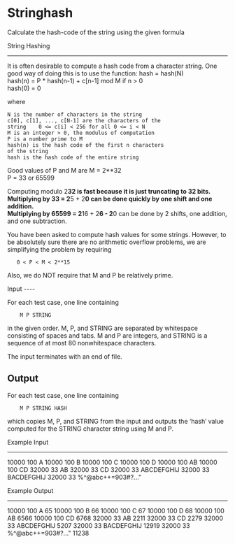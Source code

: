 # Stringhash
Calculate the hash-code of the string using the given formula

String Hashing 
------ ------

It is often desirable to compute a hash code from a character string.  One good way of 
doing this is to use the function:
    hash = hash(N)    
    hash(n) = P * hash(n-1) + c[n-1] mod M if n > 0    
    hash(0) = 0
    
where

    N is the number of characters in the string    
    c[0], c[1], ..., c[N-1] are the characters of the        
    string    0 <= c[i] < 256 for all 0 <= i < N    
    M is an integer > 0, the modulus of computation    
    P is a number prime to M    
    hash(n) is the hash code of the first n characters        
    of the string    
    hash is the hash code of the entire string
    
Good values of P and M are
    M = 2**32    
    P = 33 or 65599
    
Computing modulo 2**32 is fast because it is just truncating to 32 bits.  
Multiplying by 33 = 2**5 + 2**0 can be done quickly by one shift and one addition.  
Multiplying by 65599 = 2**16 + 2**6 - 2**0 can be done by 2 shifts, one addition, 
and one subtraction.

You have been asked to compute hash values for some strings.  However, to be absolutely 
sure there are no arithmetic overflow problems, we are simplifying the problem by 
requiring
       
       0 < P < M < 2**15
       
Also, we do NOT require that M and P be relatively prime.

Input ----

For each test case, one line containing

        M P STRING

in the given order.  M, P, and STRING are separated by whitespace consisting of spaces 
and tabs.  M and P are integers, and STRING is a sequence of at most 80 nonwhitespace 
characters.

The input terminates with an end of file.

Output 
-----
For each test case, one line containing

        M P STRING HASH
        
which copies M, P, and STRING from the input and outputs the ‘hash’ value computed for 
the STRING character string using M and P.

Example Input 
------- ----
10000 100 A 
10000 100 B 
10000 100 C 
10000 100 D 
10000 100 AB 
10000 100 CD 
32000 33  AB 
32000 33  CD 
32000 33  ABCDEFGHIJ 
32000 33  BACDEFGHIJ 
32000 33  %^@abc++=903#?..."

Example Output 
------- -----
10000 100 A 65 
10000 100 B 66 
10000 100 C 67 
10000 100 D 68 
10000 100 AB 6566 
10000 100 CD 6768 
32000 33 AB 2211 
32000 33 CD 2279 
32000 33 ABCDEFGHIJ 5207 
32000 33 BACDEFGHIJ 12919 
32000 33 %^@abc++=903#?..." 11238
